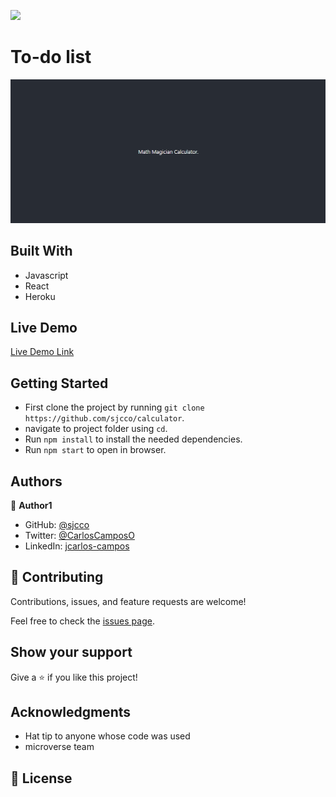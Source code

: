 ![](https://img.shields.io/badge/Microverse-blueviolet)

# To-do list

![screenshot](./screenshot.png)

## Built With

- Javascript
- React
- Heroku

## Live Demo

[Live Demo Link](https://calc-math-magicians.herokuapp.com/)


## Getting Started

- First clone the project by running `git clone https://github.com/sjcco/calculator`.
- navigate to project folder using `cd`.
- Run `npm install` to install the needed dependencies.
- Run `npm start` to open in browser.

## Authors

👤 **Author1**

- GitHub: [@sjcco](https://github.com/githubhandle)
- Twitter: [@CarlosCamposO](https://twitter.com/twitterhandle)
- LinkedIn: [jcarlos-campos](https://linkedin.com/jcarlos-campos)


## 🤝 Contributing

Contributions, issues, and feature requests are welcome!

Feel free to check the [issues page](http://github.com/sjcco/calculator/issues/).

## Show your support

Give a ⭐️ if you like this project!

## Acknowledgments

- Hat tip to anyone whose code was used
- microverse team

## 📝 License
